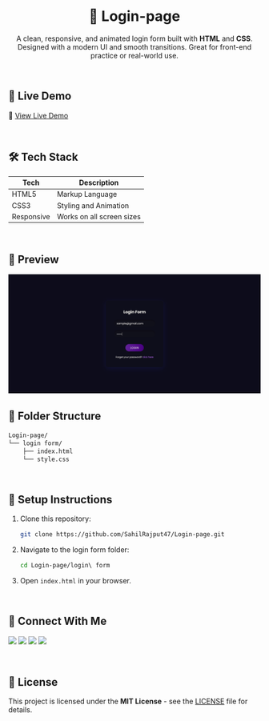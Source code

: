 <h1 align="center">🔐 Login-page</h1>

<p align="center">
  A clean, responsive, and animated login form built with <strong>HTML</strong> and <strong>CSS</strong>.<br/>
  Designed with a modern UI and smooth transitions. Great for front-end practice or real-world use.
</p>

<br/>

## 🚀 Live Demo

🔗 [View Live Demo](https://github.com/SahilRajput47/Login-Page-Design/blob/7fa54f0569f82c70d209246f8f3e92dd85153ced/login%20Form/Pg.png)

<br/>

## 🛠️ Tech Stack

| Tech        | Description              |
|-------------|--------------------------|
| HTML5       | Markup Language          |
| CSS3        | Styling and Animation    |
| Responsive  | Works on all screen sizes|

<br/>

## 📸 Preview

<img src="https://github.com/SahilRajput47/Login-Page/blob/7999c17137cffbd57affe79739793ec0cd5ff04a/Pg.png" alt="img">

<br/>

## 📁 Folder Structure

```
Login-page/
└── login form/
    ├── index.html
    └── style.css
```

<br/>

## 🧰 Setup Instructions

1. Clone this repository:
   ```bash
   git clone https://github.com/SahilRajput47/Login-page.git
   ```
2. Navigate to the login form folder:
   ```bash
   cd Login-page/login\ form
   ```
3. Open `index.html` in your browser.

<br/>

## 🤝 Connect With Me

<p align="left">
  <a href="mailto:sahilrajput4763@gmail.com"><img src="https://img.shields.io/badge/Gmail-D14836?style=for-the-badge&logo=gmail&logoColor=white" /></a>
  <a href="https://github.com/SahilRajput47"><img src="https://img.shields.io/badge/GitHub-181717?style=for-the-badge&logo=github&logoColor=white" /></a>
  <a href="https://www.instagram.com/sahil_rajput.74"><img src="https://img.shields.io/badge/Instagram-E4405F?style=for-the-badge&logo=instagram&logoColor=white" /></a>
  <a href="https://www.linkedin.com/in/sahilrajput47"><img src="https://img.shields.io/badge/LinkedIn-0A66C2?style=for-the-badge&logo=linkedin&logoColor=white" /></a>
</p>

<br/>

## 📄 License

This project is licensed under the **MIT License** - see the [LICENSE](LICENSE) file for details.
